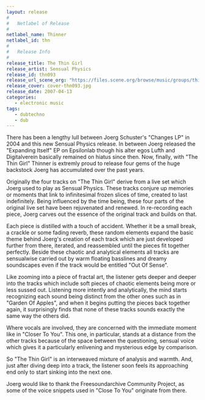```yaml
---
layout: release
#
#   Netlabel of Release
#
netlabel_name: Thinner
netlabel_id: thn
#
#   Release Info
#
release_title: The Thin Girl
release_artist: Sensual Physics
release_id: thn093
release_url_scene_org: "https://files.scene.org/browse/music/groups/thinner/zip/"
release_cover: cover-thn093.jpg
release_date: 2007-04-13
categories:
   - electronic music
tags:
   - dubtechno
   - dub
---
```

There has been a lengthy lull between Joerg Schuster's "Changes 
LP" in 2004 and this new Sensual Physics release. In between 
Joerg released the "Expanding Itself" EP on Epsilonlab though
his alter egos Lufth and Digitalverein basically remained on 
hiatus since then. Now, finally, with "The Thin Girl" Thinner 
is extremly proud to release four gems of the huge backstock 
Joerg has accumulated over the past years. 

Originally the four tracks on "The Thin Girl" derive from a 
live set which Joerg used to play as Sensual Physics. These 
tracks conjure up memories or moments that link to 
infinitesimal frozen slices of time, created to last 
indefinitely. Being influenced by the time being, these four 
parts of the original live set have been rejuvenated and 
renewed. In re-recording each piece, Joerg carves out the 
essence of the original track and builds on that. 

Each piece is distilled with a touch of accident. Whether it 
be a small break, a crackle or some fading reverb, these 
random elements expand the basic theme behind Joerg's creation 
of each track which are just developed further from there, 
iterated, and reassembled until the pieces fit together 
perfectly. Beside these chaotic and analytical elements all 
tracks are sensualwise carried out by warm floating basslines 
and dreamy soundscapes even if the track would be entitled 
"Out Of Sense". 

Like zooming into a piece of fractal art, the listener gets 
deeper and deeper into the tracks which include soft pieces 
of chaotic elements being more or less sussed out. Listening 
more intently and analytically, the mind starts recognizing 
each sound being distinct from the other ones such as in 
"Garden Of Apples", and when it begins putting the pieces 
back together again, it surprisingly finds that none of 
these tracks sounds exactly the same way the others did. 

Where vocals are involved, they are concerned with the 
immediate moment like in "Closer To You". This one, in 
particular, stands at a distance from the other tracks 
because of the space between the questioning, sensual voice 
which gives it a particularly enlivening and mysterious edge 
by comparison.

So "The Thin Girl" is an interweaved mixture of analysis and 
warmth. And, just after diving deep into a track, the listener 
soon feels its approaching end only to start sinking into the 
next one.

Joerg would like to thank the Freesoundarchive Community 
Project, as some of the voice snippets used in "Close To You" 
originate from there.